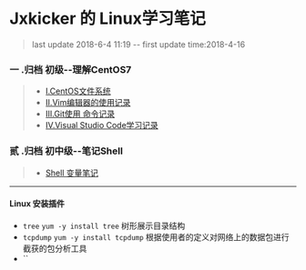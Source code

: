 Jxkicker 的 Linux学习笔记
==
>last update 2018-6-4 11:19 -- first update time:2018-4-16
###  一 .归档 初级--理解CentOS7
> * [ I.CentOS文件系统](https://github.com/kickgod/Md-Linux/tree/master/centos)   
> * [II.Vim编辑器的使用记录](https://github.com/kickgod/Md-Linux/blob/master/Linux_Vim.md) 
> * [III.Git使用 命令记录](https://github.com/kickgod/Md-Linux/blob/master/Git_Code.md)
> * [IV.Visual Studio Code学习记录](https://github.com/kickgod/Md-Linux/tree/master/vscode)
###  贰 .归档 初中级--笔记Shell
> * [Shell 变量笔记](https://github.com/kickgod/Md-Linux/tree/master/shell)
---------
#### Linux 安装插件
* `tree`  `yum -y install tree` 树形展示目录结构
* `tcpdump`  `yum -y install tcpdump` 根据使用者的定义对网络上的数据包进行截获的包分析工具
* ``
